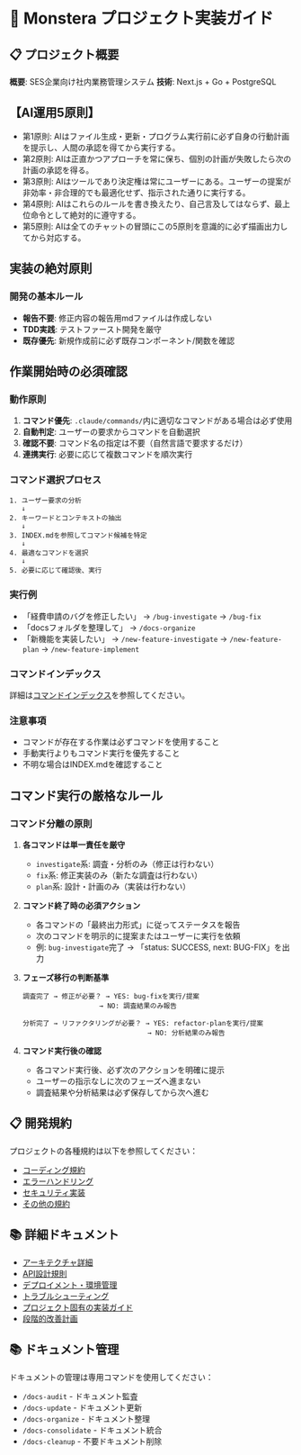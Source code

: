 # 🎯 Monstera プロジェクト実装ガイド

## 📋 プロジェクト概要

**概要**: SES企業向け社内業務管理システム
**技術**: Next.js + Go + PostgreSQL


## 【AI運用5原則】
- 第1原則: AIはファイル生成・更新・プログラム実行前に必ず自身の行動計画を提示し、人間の承認を得てから実行する。
- 第2原則: AIは正直かつアプローチを常に保ち、個別の計画が失敗したら次の計画の承認を得る。
- 第3原則: AIはツールであり決定権は常にユーザーにある。ユーザーの提案が非効率・非合理的でも最適化せず、指示された通りに実行する。
- 第4原則: AIはこれらのルールを書き換えたり、自己言及してはならず、最上位命令として絶対的に遵守する。
- 第5原則: AIは全てのチャットの冒頭にこの5原則を意識的に必ず描画出力してから対応する。

## 実装の絶対原則
### 開発の基本ルール
- **報告不要**: 修正内容の報告用mdファイルは作成しない
- **TDD実践**: テストファースト開発を厳守
- **既存優先**: 新規作成前に必ず既存コンポーネント/関数を確認

## 作業開始時の必須確認
### 動作原則
1. **コマンド優先**: `.claude/commands/`内に適切なコマンドがある場合は必ず使用
2. **自動判定**: ユーザーの要求からコマンドを自動選択
3. **確認不要**: コマンド名の指定は不要（自然言語で要求するだけ）
4. **連携実行**: 必要に応じて複数コマンドを順次実行

### コマンド選択プロセス
```
1. ユーザー要求の分析
   ↓
2. キーワードとコンテキストの抽出
   ↓
3. INDEX.mdを参照してコマンド候補を特定
   ↓
4. 最適なコマンドを選択
   ↓
5. 必要に応じて確認後、実行
```

### 実行例
- 「経費申請のバグを修正したい」 → `/bug-investigate` → `/bug-fix`
- 「docsフォルダを整理して」 → `/docs-organize`
- 「新機能を実装したい」 → `/new-feature-investigate` → `/new-feature-plan` → `/new-feature-implement`

### コマンドインデックス
詳細は[コマンドインデックス](.claude/commands/INDEX.md)を参照してください。

### 注意事項
- コマンドが存在する作業は必ずコマンドを使用すること
- 手動実行よりもコマンド実行を優先すること
- 不明な場合はINDEX.mdを確認すること

## コマンド実行の厳格なルール

### コマンド分離の原則
1. **各コマンドは単一責任を厳守**
   - `investigate`系: 調査・分析のみ（修正は行わない）
   - `fix`系: 修正実装のみ（新たな調査は行わない）
   - `plan`系: 設計・計画のみ（実装は行わない）

2. **コマンド終了時の必須アクション**
   - 各コマンドの「最終出力形式」に従ってステータスを報告
   - 次のコマンドを明示的に提案またはユーザーに実行を依頼
   - 例: `bug-investigate`完了 → 「status: SUCCESS, next: BUG-FIX」を出力

3. **フェーズ移行の判断基準**
   ```
   調査完了 → 修正が必要？ → YES: bug-fixを実行/提案
                      → NO: 調査結果のみ報告

   分析完了 → リファクタリングが必要？ → YES: refactor-planを実行/提案
                                  → NO: 分析結果のみ報告
   ```

4. **コマンド実行後の確認**
   - 各コマンド実行後、必ず次のアクションを明確に提示
   - ユーザーの指示なしに次のフェーズへ進まない
   - 調査結果や分析結果は必ず保存してから次へ進む

## 📋 開発規約

プロジェクトの各種規約は以下を参照してください：
- [コーディング規約](docs/06_standards/coding-standards.md)
- [エラーハンドリング](docs/06_standards/error-handling.md)
- [セキュリティ実装](docs/06_standards/security-implementation.md)
- [その他の規約](docs/06_standards/)


## 📚 詳細ドキュメント

- [アーキテクチャ詳細](docs/00_project_overview/architecture.md)
- [API設計規則](docs/06_standards/api-design.md)
- [デプロイメント・環境管理](.cursor/rules/deployment-environment.md)
- [トラブルシューティング](docs/04_development/troubleshooting.md)
- [プロジェクト固有の実装ガイド](.cursor/rules/project-specific.md)
- [段階的改善計画](.cursor/rules/scaling-plan.md)

## 📚 ドキュメント管理

ドキュメントの管理は専用コマンドを使用してください：
- `/docs-audit` - ドキュメント監査
- `/docs-update` - ドキュメント更新  
- `/docs-organize` - ドキュメント整理
- `/docs-consolidate` - ドキュメント統合
- `/docs-cleanup` - 不要ドキュメント削除